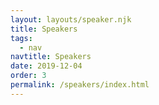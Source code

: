 ```yaml
---
layout: layouts/speaker.njk
title: Speakers
tags:
  - nav
navtitle: Speakers
date: 2019-12-04
order: 3
permalink: /speakers/index.html
---
```

